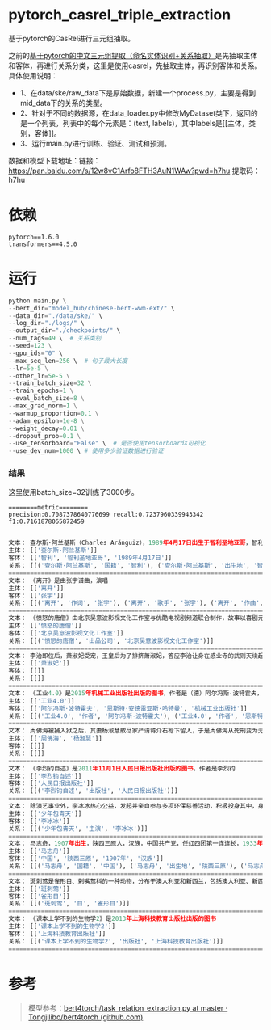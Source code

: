 # pytorch_casrel_triple_extraction
基于pytorch的CasRel进行三元组抽取。

之前的[基于pytorch的中文三元组提取（命名实体识别+关系抽取）](https://github.com/taishan1994/pytorch_triple_extraction)是先抽取主体和客体，再进行关系分类，这里是使用casrel，先抽取主体，再识别客体和关系。具体使用说明：

- 1、在data/ske/raw_data下是原始数据，新建一个process.py，主要是得到mid_data下的关系的类型。
- 2、针对于不同的数据源，在data_loader.py中修改MyDataset类下，返回的是一个列表，列表中的每个元素是：(text, labels)，其中labels是[[主体，类别，客体]]。
- 3、运行main.py进行训练、验证、测试和预测。

数据和模型下载地址：链接：https://pan.baidu.com/s/12w8vC1Arfo8FTH3AuN1WAw?pwd=h7hu  提取码：h7hu

# 依赖

```
pytorch==1.6.0
transformers==4.5.0
```

# 运行

```python
python main.py \
--bert_dir="model_hub/chinese-bert-wwm-ext/" \
--data_dir="./data/ske/" \
--log_dir="./logs/" \
--output_dir="./checkpoints/" \
--num_tags=49 \  # 关系类别
--seed=123 \
--gpu_ids="0" \
--max_seq_len=256 \  # 句子最大长度
--lr=5e-5 \
--other_lr=5e-5 \
--train_batch_size=32 \
--train_epochs=1 \
--eval_batch_size=8 \
--max_grad_norm=1 \
--warmup_proportion=0.1 \
--adam_epsilon=1e-8 \
--weight_decay=0.01 \
--dropout_prob=0.1 \
--use_tensorboard="False" \  # 是否使用tensorboardX可视化
--use_dev_num=1000 \ # 使用多少验证数据进行验证
```

### 结果
这里使用batch_size=32训练了3000步。
```
========metric========
precision:0.7087378640776699 recall:0.7237960339943342 f1:0.7161878065872459
```
```python

文本： 查尔斯·阿兰基斯（Charles Aránguiz），1989年4月17日出生于智利圣地亚哥，智利职业足球运动员，司职中场，效力于德国足球甲级联赛勒沃库森足球俱乐部
主体： [['查尔斯·阿兰基斯']]
客体： [['智利', '智利圣地亚哥', '1989年4月17日']]
关系： [[('查尔斯·阿兰基斯', '国籍', '智利'), ('查尔斯·阿兰基斯', '出生地', '智利圣地亚哥'), ('查尔斯·阿兰基斯', '出生日期', '1989年4月17日')]]
====================================================================================================
文本： 《离开》是由张宇谱曲，演唱
主体： [['离开']]
客体： [['张宇']]
关系： [[('离开', '作词', '张宇'), ('离开', '歌手', '张宇'), ('离开', '作曲', '张宇')]]
====================================================================================================
文本： 《愤怒的唐僧》由北京吴意波影视文化工作室与优酷电视剧频道联合制作，故事以喜剧元素为主，讲述唐僧与佛祖打牌，得罪了佛祖，被踢下人间再渡九九八十一难的故事
主体： [['愤怒的唐僧']]
客体： [['北京吴意波影视文化工作室']]
关系： [[('愤怒的唐僧', '出品公司', '北京吴意波影视文化工作室')]]
====================================================================================================
文本： 李治即位后，萧淑妃受宠，王皇后为了排挤萧淑妃，答应李治让身在感业寺的武则天续起头发，重新纳入后宫
主体： [['萧淑妃']]
客体： [[]]
关系： [[]]
====================================================================================================
文本： 《工业4.0》是2015年机械工业出版社出版的图书，作者是（德）阿尔冯斯·波特霍夫，恩斯特·安德雷亚斯·哈特曼
主体： [['工业4.0']]
客体： [['阿尔冯斯·波特霍夫', '恩斯特·安德雷亚斯·哈特曼', '机械工业出版社']]
关系： [[('工业4.0', '作者', '阿尔冯斯·波特霍夫'), ('工业4.0', '作者', '恩斯特·安德雷亚斯·哈特曼'), ('工业4.0', '出版社', '机械工业出版社')]]
====================================================================================================
文本： 周佛海被捕入狱之后，其妻杨淑慧散尽家产请蒋介石枪下留人，于是周佛海从死刑变为无期，不过此人或许作恶多端，改判没多久便病逝于监狱，据悉是心脏病发作
主体： [['周佛海', '杨淑慧']]
客体： [[]]
关系： [[]]
====================================================================================================
文本： 《李烈钧自述》是2011年11月1日人民日报出版社出版的图书，作者是李烈钧
主体： [['李烈钧自述']]
客体： [['人民日报出版社']]
关系： [[('李烈钧自述', '出版社', '人民日报出版社')]]
====================================================================================================
文本： 除演艺事业外，李冰冰热心公益，发起并亲自参与多项环保慈善活动，积极投身其中，身体力行担起了回馈社会的责任于02年出演《少年包青天》，进入大家视线
主体： [['少年包青天']]
客体： [['李冰冰']]
关系： [[('少年包青天', '主演', '李冰冰')]]
====================================================================================================
文本： 马志舟，1907年出生，陕西三原人，汉族，中国共产党，任红四团第一连连长，1933年逝世
主体： [['马志舟']]
客体： [['中国', '陕西三原', '1907年', '汉族']]
关系： [[('马志舟', '国籍', '中国'), ('马志舟', '出生地', '陕西三原'), ('马志舟', '出生日期', '1907年'), ('马志舟', '民族', '汉族')]]
====================================================================================================
文本： 斑刺莺是雀形目、剌嘴莺科的一种动物，分布于澳大利亚和新西兰，包括澳大利亚、新西兰、塔斯马尼亚及其附近的岛屿
主体： [['斑刺莺']]
客体： [['雀形目']]
关系： [[('斑刺莺', '目', '雀形目')]]
====================================================================================================
文本： 《课本上学不到的生物学2》是2013年上海科技教育出版社出版的图书
主体： [['课本上学不到的生物学2']]
客体： [['上海科技教育出版社']]
关系： [[('课本上学不到的生物学2', '出版社', '上海科技教育出版社')]]
====================================================================================================
```

# 参考

> 模型参考：[bert4torch/task_relation_extraction.py at master · Tongjilibo/bert4torch (github.com)](https://github.com/Tongjilibo/bert4torch/blob/master/examples/relation_extraction/task_relation_extraction.py)

